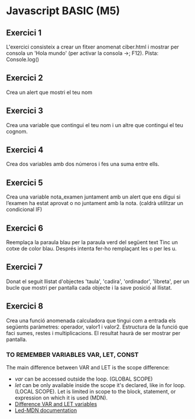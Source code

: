 # Javascript BASIC (M5)

## Exercici 1
L'exercici consisteix a crear un fitxer anomenat ciber.html
i mostrar per consola un 'Hola mundo' (per activar la consola ->; F12).
Pista: Console.log()

## Exercici 2
Crea un alert que mostri el teu nom

## Exercici 3
Crea una variable que contingui el teu nom i un altre que contingui el teu cognom.

## Exercici 4
Crea dos variables amb dos números i fes una suma entre ells.

## Exercici 5
Crea una variable nota_examen juntament amb un alert que ens digui si l’examen ha estat aprovat o no juntament amb la nota. (caldrà utilitzar un condicional IF)

## Exercici 6

Reemplaça la paraula blau per la paraula verd del següent text Tinc un cotxe de color blau. Després intenta fer-ho remplaçant les o per les u.

## Exercici 7
Donat el seguit llistat d'objectes 'taula', 'cadira', 'ordinador', 'libreta', per un bucle que mostri per pantalla cada objecte i la save posició al llistat.

## Exercici 8
Crea una funció anomenada calculadora que tingui com a entrada els següents paràmetres: operador, valor1 i valor2.
Estructura de la funció que faci sumes, restes i multiplicacions. El resultat haurà de ser mostrar per pantalla.


### TO REMEMBER VARIABLES VAR, LET, CONST
The main difference between VAR and LET is the scope difference: 
- *var* can be accessed outside the loop. (GLOBAL SCOPE) 
- *let* can be only available inside the scope it's declared, like in for loop. (LOCAL SCOPE).
  Let is limited in scope to the block, statement, or expression on which it is used (MDN).
- [Difference VAR and LET variables](https://stackoverflow.com/questions/762011/whats-the-difference-between-using-let-and-var#:~:text=The%20main%20difference%20is%20the,outside%20the%20loop%20for%20example.&text=let%20allows%20you%20to%20declare,on%20which%20it%20is%20used)
- [Led-MDN documentation](https://developer.mozilla.org/en-US/docs/Web/JavaScript/Reference/Statements/let)
